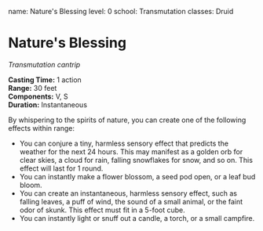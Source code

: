 name: Nature's Blessing
level: 0
school: Transmutation
classes: Druid

# Nature's Blessing
_Transmutation cantrip_

**Casting Time:** 1 action    
**Range:** 30 feet    
**Components:** V, S    
**Duration:** Instantaneous 

By whispering to the spirits of nature, you can create one of the following effects within range: 
* You can conjure a tiny, harmless sensory effect that predicts the weather for the next 24 hours. This may manifest as a golden orb for clear skies, a cloud for rain, falling snowflakes for snow, and so on. This effect will last for 1 round. 
* You can instantly make a flower blossom, a seed pod open, or a leaf bud bloom. 
* You can create an instantaneous, harmless sensory effect, such as falling leaves, a puff of wind, the sound of a small animal, or the faint odor of skunk. This effect must fit in a 5-foot cube. 
* You can instantly light or snuff out a candle, a torch, or a small campfire.
